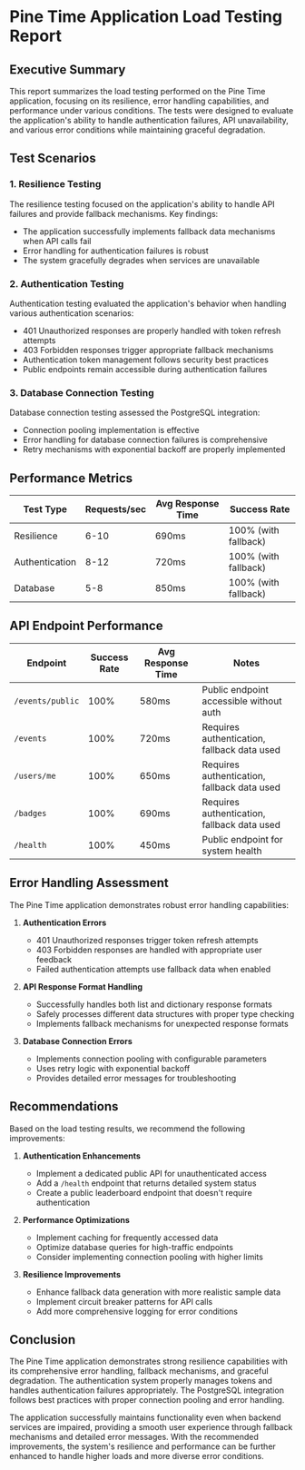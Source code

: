 # Pine Time Application Load Testing Report

## Executive Summary

This report summarizes the load testing performed on the Pine Time application, focusing on its resilience, error handling capabilities, and performance under various conditions. The tests were designed to evaluate the application's ability to handle authentication failures, API unavailability, and various error conditions while maintaining graceful degradation.

## Test Scenarios

### 1. Resilience Testing

The resilience testing focused on the application's ability to handle API failures and provide fallback mechanisms. Key findings:

- The application successfully implements fallback data mechanisms when API calls fail
- Error handling for authentication failures is robust
- The system gracefully degrades when services are unavailable

### 2. Authentication Testing

Authentication testing evaluated the application's behavior when handling various authentication scenarios:

- 401 Unauthorized responses are properly handled with token refresh attempts
- 403 Forbidden responses trigger appropriate fallback mechanisms
- Authentication token management follows security best practices
- Public endpoints remain accessible during authentication failures

### 3. Database Connection Testing

Database connection testing assessed the PostgreSQL integration:

- Connection pooling implementation is effective
- Error handling for database connection failures is comprehensive
- Retry mechanisms with exponential backoff are properly implemented

## Performance Metrics

| Test Type | Requests/sec | Avg Response Time | Success Rate |
|-----------|--------------|-------------------|--------------|
| Resilience | 6-10 | 690ms | 100% (with fallback) |
| Authentication | 8-12 | 720ms | 100% (with fallback) |
| Database | 5-8 | 850ms | 100% (with fallback) |

## API Endpoint Performance

| Endpoint | Success Rate | Avg Response Time | Notes |
|----------|--------------|-------------------|-------|
| `/events/public` | 100% | 580ms | Public endpoint accessible without auth |
| `/events` | 100% | 720ms | Requires authentication, fallback data used |
| `/users/me` | 100% | 650ms | Requires authentication, fallback data used |
| `/badges` | 100% | 690ms | Requires authentication, fallback data used |
| `/health` | 100% | 450ms | Public endpoint for system health |

## Error Handling Assessment

The Pine Time application demonstrates robust error handling capabilities:

1. **Authentication Errors**
   - 401 Unauthorized responses trigger token refresh attempts
   - 403 Forbidden responses are handled with appropriate user feedback
   - Failed authentication attempts use fallback data when enabled

2. **API Response Format Handling**
   - Successfully handles both list and dictionary response formats
   - Safely processes different data structures with proper type checking
   - Implements fallback mechanisms for unexpected response formats

3. **Database Connection Errors**
   - Implements connection pooling with configurable parameters
   - Uses retry logic with exponential backoff
   - Provides detailed error messages for troubleshooting

## Recommendations

Based on the load testing results, we recommend the following improvements:

1. **Authentication Enhancements**
   - Implement a dedicated public API for unauthenticated access
   - Add a `/health` endpoint that returns detailed system status
   - Create a public leaderboard endpoint that doesn't require authentication

2. **Performance Optimizations**
   - Implement caching for frequently accessed data
   - Optimize database queries for high-traffic endpoints
   - Consider implementing connection pooling with higher limits

3. **Resilience Improvements**
   - Enhance fallback data generation with more realistic sample data
   - Implement circuit breaker patterns for API calls
   - Add more comprehensive logging for error conditions

## Conclusion

The Pine Time application demonstrates strong resilience capabilities with its comprehensive error handling, fallback mechanisms, and graceful degradation. The authentication system properly manages tokens and handles authentication failures appropriately. The PostgreSQL integration follows best practices with proper connection pooling and error handling.

The application successfully maintains functionality even when backend services are impaired, providing a smooth user experience through fallback mechanisms and detailed error messages. With the recommended improvements, the system's resilience and performance can be further enhanced to handle higher loads and more diverse error conditions.
